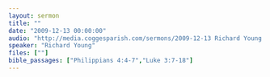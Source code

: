 ```yaml
---
layout: sermon
title: ""
date: "2009-12-13 00:00:00"
audio: "http://media.coggesparish.com/sermons/2009-12-13 Richard Young.mp3"
speaker: "Richard Young"
files: [""]
bible_passages: ["Philippians 4:4-7","Luke 3:7-18"]
---
```

